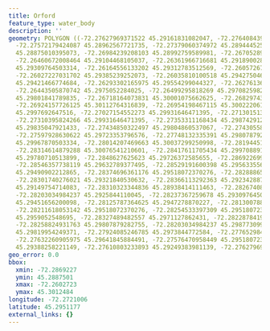 ```yaml
---
title: Orford
feature_type: water_body
description: ''
geometry: POLYGON ((-72.27627969371522 45.29161831082047, -72.27640843974791 45.29074276831427,
  -72.27572179424087 45.28962567721735, -72.27379060374972 45.28944452523658, -72.27254605876739
  45.28875010395073, -72.26984239208103 45.28992759589981, -72.26705289470563 45.29068238557446,
  -72.26460672008464 45.29104468105037, -72.26361966716681 45.29189002816049, -72.26276136028254
  45.29309764503314, -72.26164556133202 45.29312783512569, -72.26057267772691 45.29352030486398,
  -72.26027227031702 45.29385239252073, -72.26035810100518 45.29427504672663, -72.26164556133202
  45.29421466774684, -72.26293302165975 45.29554299044327, -72.26276136028254 45.29599582061446,
  -72.26443505870742 45.2975052284025, -72.26499295818269 45.29708259827195, -72.2654650269689
  45.29801841789835, -72.26718164073831 45.30001075662625, -72.26829743968884 45.30124838634178,
  -72.26924157726125 45.30112764316839, -72.26954198467115 45.30022206117322, -72.27027154552273
  45.2997692647516, -72.27027154552273 45.29931646471395, -72.27130151378508 45.29964851842826,
  -72.27310395824266 45.29931646471395, -72.27353311168434 45.29874291280839, -72.27499223338839
  45.29835047921433, -72.27434850322497 45.29804860537067, -72.27430558788134 45.29714297419756,
  -72.27597928630622 45.29723353796576, -72.27748132335391 45.29807879282755, -72.27825379955
  45.29967870503334, -72.28014207469663 45.30037299250998, -72.28194451915421 45.30076541210601,
  -72.28314614879288 45.30076541210601, -72.28417611705434 45.29970889162175, -72.28512025462767
  45.29780710513899, -72.2848627625623 45.29726372585655, -72.28692269908524 45.29690147010878,
  -72.28546357738119 45.29632789377495, -72.28529191600398 45.29563355676678, -72.28572106944657
  45.29490902212865, -72.28374696361176 45.29518072370276, -72.28288865672752 45.29409390959569,
  -72.28301740276021 45.29321840530632, -72.28366113292363 45.29234288750165, -72.28340364085825
  45.29149754714083, -72.28310323344836 45.28938414111463, -72.28267408000667 45.29198060031852,
  -72.28203034984237 45.2925844110045, -72.28237367259678 45.29309764503314, -72.28185868846606
  45.29451656200098, -72.28125787364625 45.2947278870227, -72.28130078899079 45.29502977854411,
  -72.28211618053142 45.29518072370276, -72.28254533397309 45.29518072370276, -72.2833178101701
  45.2959052548695, -72.28327489482557 45.2971127862431, -72.28228784190772 45.2975052284025,
  -72.28258824931763 45.29807879282755, -72.28203034984237 45.29877309989563, -72.2796270905659
  45.29819954249371, -72.27924085246785 45.2973844772584, -72.27765298473112 45.29729391373129,
  -72.27632260905975 45.29641845884491, -72.27576470958449 45.29518072370276, -72.27542138683097
  45.29388258221149, -72.27610803233893 45.29249383981139, -72.27627969371522 45.29161831082047))
geo_error: 0.0
bbox:
  xmin: -72.2869227
  ymin: 45.2887501
  xmax: -72.2602723
  ymax: 45.3012484
longitude: -72.2721006
latitude: 45.2951177
external_links: {}
---
```

